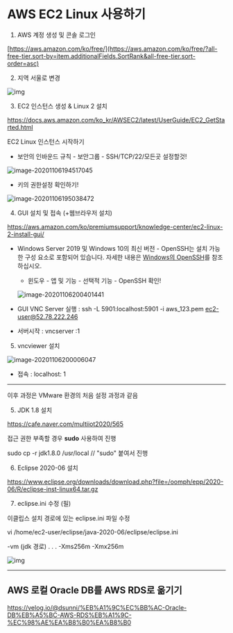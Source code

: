 # AWS EC2 Linux 사용하기

1. AWS 계정 생성 및 콘솔 로그인

[https://aws.amazon.com/ko/free/](https://aws.amazon.com/ko/free/?all-free-tier.sort-by=item.additionalFields.SortRank&all-free-tier.sort-order=asc)





2. 지역 서울로 변경

![img](https://cafeptthumb-phinf.pstatic.net/MjAyMDExMDJfMjQ3/MDAxNjA0MzA3NDA1MDMz.R1p9PAFflVQ87cutLhaCXvPS8tv7lK4Ag7OzKVaM1hEg.EbiBrrFdQLw-a0xwOFUwv8mGeuEE6k_tavPHhMfENPcg.PNG/image.png?type=w1600)





3. EC2 인스턴스 생성 & Linux 2 설치

https://docs.aws.amazon.com/ko_kr/AWSEC2/latest/UserGuide/EC2_GetStarted.html

EC2 Linux 인스턴스 시작하기



- 보안의 인바운드 규칙 - 보안그룹 - SSH/TCP/22/모든곳  설정할것! 

![image-20201106194517045](C:%5CUsers%5CMaster%5CAppData%5CRoaming%5CTypora%5Ctypora-user-images%5Cimage-20201106194517045.png)

- 키의 권한설정 확인하기!

![image-20201106195038472](C:%5CUsers%5CMaster%5CAppData%5CRoaming%5CTypora%5Ctypora-user-images%5Cimage-20201106195038472.png)





4. GUI 설치 및 접속 (+웹브라우저 설치)

https://aws.amazon.com/ko/premiumsupport/knowledge-center/ec2-linux-2-install-gui/

- Windows Server 2019 및 Windows 10의 최신 버전 - OpenSSH는 설치 가능한 구성 요소로 포함되어 있습니다. 자세한 내용은 [Windows의 OpenSSH](https://docs.microsoft.com/en-us/windows-server/administration/openssh/openssh_overview)를 참조하십시오.

  - 윈도우 - 앱 및 기능 - 선택적 기능 - OpenSSH 확인!

  ![image-20201106200401441](C:%5CUsers%5CMaster%5CAppData%5CRoaming%5CTypora%5Ctypora-user-images%5Cimage-20201106200401441.png)

- GUI VNC Server 실행 : ssh -L 5901:localhost:5901 -i aws_123.pem ec2-user@52.78.222.246

- 서버시작 : vncserver :1



5. vncviewer 설치

![image-20201106200006047](C:%5CUsers%5CMaster%5CAppData%5CRoaming%5CTypora%5Ctypora-user-images%5Cimage-20201106200006047.png)

- 접속 : localhost: 1

---

이후 과정은 VMware 환경의 처음 설정 과정과 같음



5. JDK 1.8 설치

https://cafe.naver.com/multiiot2020/565

접근 권한 부족할 경우 **sudo** 사용하여 진행

sudo cp -r jdk1.8.0 /usr/local    // "sudo" 붙여서 진행



6. Eclipse 2020-06 설치

https://www.eclipse.org/downloads/download.php?file=/oomph/epp/2020-06/R/eclipse-inst-linux64.tar.gz



7. eclipse.ini 수정 (필)

이클립스 설치 경로에 있는 eclipse.ini 파일 수정

vi /home/ec2-user/eclipse/java-2020-06/eclipse/eclipse.ini

-vm (jdk 경로) . . . -Xms256m -Xmx256m

![img](https://cafeptthumb-phinf.pstatic.net/MjAyMDExMDJfMTMy/MDAxNjA0MzEwNjcyNjc3.II1pL1dylmWDGYtqMS0Tvp14ZjtWkLRuVEY2WSjovKEg.DjfdY41ciOw5cn6heuC1v5LFQFXcFVvjnu2_GIMe7x8g.PNG/image.png?type=w1600)

---

## AWS 로컬 Oracle DB를 AWS RDS로 옮기기

https://velog.io/@dsunni/%EB%A1%9C%EC%BB%AC-Oracle-DB%EB%A5%BC-AWS-RDS%EB%A1%9C-%EC%98%AE%EA%B8%B0%EA%B8%B0